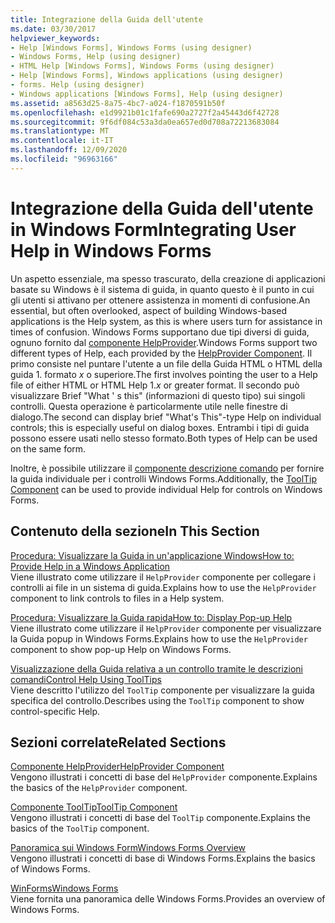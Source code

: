 ```yaml
---
title: Integrazione della Guida dell'utente
ms.date: 03/30/2017
helpviewer_keywords:
- Help [Windows Forms], Windows Forms (using designer)
- Windows Forms, Help (using designer)
- HTML Help [Windows Forms], Windows Forms (using designer)
- Help [Windows Forms], Windows applications (using designer)
- forms. Help (using designer)
- Windows applications [Windows Forms], Help (using designer)
ms.assetid: a8563d25-8a75-4bc7-a024-f1870591b50f
ms.openlocfilehash: e1d9921b01c1fafe690a2727f2a45443d6f42728
ms.sourcegitcommit: 9f6df084c53a3da0ea657ed0d708a72213683084
ms.translationtype: MT
ms.contentlocale: it-IT
ms.lasthandoff: 12/09/2020
ms.locfileid: "96963166"
---
```

# <a name="integrating-user-help-in-windows-forms"></a><span data-ttu-id="35bee-102">Integrazione della Guida dell'utente in Windows Form</span><span class="sxs-lookup"><span data-stu-id="35bee-102">Integrating User Help in Windows Forms</span></span>
<span data-ttu-id="35bee-103">Un aspetto essenziale, ma spesso trascurato, della creazione di applicazioni basate su Windows è il sistema di guida, in quanto questo è il punto in cui gli utenti si attivano per ottenere assistenza in momenti di confusione.</span><span class="sxs-lookup"><span data-stu-id="35bee-103">An essential, but often overlooked, aspect of building Windows-based applications is the Help system, as this is where users turn for assistance in times of confusion.</span></span> <span data-ttu-id="35bee-104">Windows Forms supportano due tipi diversi di guida, ognuno fornito dal [componente HelpProvider](../controls/helpprovider-component-windows-forms.md).</span><span class="sxs-lookup"><span data-stu-id="35bee-104">Windows Forms support two different types of Help, each provided by the [HelpProvider Component](../controls/helpprovider-component-windows-forms.md).</span></span> <span data-ttu-id="35bee-105">Il primo consiste nel puntare l'utente a un file della Guida HTML o HTML della guida 1. formato *x* o superiore.</span><span class="sxs-lookup"><span data-stu-id="35bee-105">The first involves pointing the user to a Help file of either HTML or HTML Help 1.*x* or greater format.</span></span> <span data-ttu-id="35bee-106">Il secondo può visualizzare Brief "What ' s this" (informazioni di questo tipo) sui singoli controlli. Questa operazione è particolarmente utile nelle finestre di dialogo.</span><span class="sxs-lookup"><span data-stu-id="35bee-106">The second can display brief "What's This"-type Help on individual controls; this is especially useful on dialog boxes.</span></span> <span data-ttu-id="35bee-107">Entrambi i tipi di guida possono essere usati nello stesso formato.</span><span class="sxs-lookup"><span data-stu-id="35bee-107">Both types of Help can be used on the same form.</span></span>  
  
 <span data-ttu-id="35bee-108">Inoltre, è possibile utilizzare il [componente descrizione comando](../controls/tooltip-component-windows-forms.md) per fornire la guida individuale per i controlli Windows Forms.</span><span class="sxs-lookup"><span data-stu-id="35bee-108">Additionally, the [ToolTip Component](../controls/tooltip-component-windows-forms.md) can be used to provide individual Help for controls on Windows Forms.</span></span>  
  
## <a name="in-this-section"></a><span data-ttu-id="35bee-109">Contenuto della sezione</span><span class="sxs-lookup"><span data-stu-id="35bee-109">In This Section</span></span>  
 [<span data-ttu-id="35bee-110">Procedura: Visualizzare la Guida in un'applicazione Windows</span><span class="sxs-lookup"><span data-stu-id="35bee-110">How to: Provide Help in a Windows Application</span></span>](how-to-provide-help-in-a-windows-application.md)  
 <span data-ttu-id="35bee-111">Viene illustrato come utilizzare il `HelpProvider` componente per collegare i controlli ai file in un sistema di guida.</span><span class="sxs-lookup"><span data-stu-id="35bee-111">Explains how to use the `HelpProvider` component to link controls to files in a Help system.</span></span>  
  
 [<span data-ttu-id="35bee-112">Procedura: Visualizzare la Guida rapida</span><span class="sxs-lookup"><span data-stu-id="35bee-112">How to: Display Pop-up Help</span></span>](how-to-display-pop-up-help.md)  
 <span data-ttu-id="35bee-113">Viene illustrato come utilizzare il `HelpProvider` componente per visualizzare la Guida popup in Windows Forms.</span><span class="sxs-lookup"><span data-stu-id="35bee-113">Explains how to use the `HelpProvider` component to show pop-up Help on Windows Forms.</span></span>  
  
 [<span data-ttu-id="35bee-114">Visualizzazione della Guida relativa a un controllo tramite le descrizioni comandi</span><span class="sxs-lookup"><span data-stu-id="35bee-114">Control Help Using ToolTips</span></span>](control-help-using-tooltips.md)  
 <span data-ttu-id="35bee-115">Viene descritto l'utilizzo del `ToolTip` componente per visualizzare la guida specifica del controllo.</span><span class="sxs-lookup"><span data-stu-id="35bee-115">Describes using the `ToolTip` component to show control-specific Help.</span></span>  
  
## <a name="related-sections"></a><span data-ttu-id="35bee-116">Sezioni correlate</span><span class="sxs-lookup"><span data-stu-id="35bee-116">Related Sections</span></span>  
 [<span data-ttu-id="35bee-117">Componente HelpProvider</span><span class="sxs-lookup"><span data-stu-id="35bee-117">HelpProvider Component</span></span>](../controls/helpprovider-component-windows-forms.md)  
 <span data-ttu-id="35bee-118">Vengono illustrati i concetti di base del `HelpProvider` componente.</span><span class="sxs-lookup"><span data-stu-id="35bee-118">Explains the basics of the `HelpProvider` component.</span></span>  
  
 [<span data-ttu-id="35bee-119">Componente ToolTip</span><span class="sxs-lookup"><span data-stu-id="35bee-119">ToolTip Component</span></span>](../controls/tooltip-component-windows-forms.md)  
 <span data-ttu-id="35bee-120">Vengono illustrati i concetti di base del `ToolTip` componente.</span><span class="sxs-lookup"><span data-stu-id="35bee-120">Explains the basics of the `ToolTip` component.</span></span>  
  
 [<span data-ttu-id="35bee-121">Panoramica sui Windows Form</span><span class="sxs-lookup"><span data-stu-id="35bee-121">Windows Forms Overview</span></span>](../windows-forms-overview.md)  
 <span data-ttu-id="35bee-122">Vengono illustrati i concetti di base di Windows Forms.</span><span class="sxs-lookup"><span data-stu-id="35bee-122">Explains the basics of Windows Forms.</span></span>  
  
 [<span data-ttu-id="35bee-123">WinForms</span><span class="sxs-lookup"><span data-stu-id="35bee-123">Windows Forms</span></span>](../index.yml)  
 <span data-ttu-id="35bee-124">Viene fornita una panoramica delle Windows Forms.</span><span class="sxs-lookup"><span data-stu-id="35bee-124">Provides an overview of Windows Forms.</span></span>
